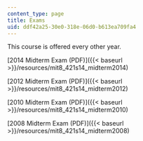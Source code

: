 ```yaml
---
content_type: page
title: Exams
uid: ddf42a25-30e0-318e-06d0-b613ea709fa4
---
```


This course is offered every other year.

[2014 Midterm Exam (PDF)]({{< baseurl >}}/resources/mit8_421s14_midterm2014)

[2012 Midterm Exam (PDF)]({{< baseurl >}}/resources/mit8_421s14_midterm2012)

[2010 Midterm Exam (PDF)]({{< baseurl >}}/resources/mit8_421s14_midterm2010)

[2008 Midterm Exam (PDF)]({{< baseurl >}}/resources/mit8_421s14_midterm2008)